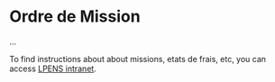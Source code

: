 # Ordre de Mission

...

To find instructions about about missions, etats de frais, etc, you can access [LPENS intranet](https://intranet-lpens.ext.phys.ens.fr/).
